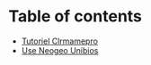 # Table of contents

* [Tutoriel Clrmamepro](README.md)
* [Use Neogeo Unibios](use-neogeo-unibios.md)

